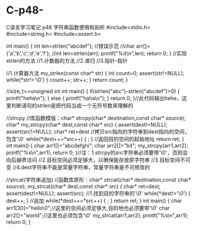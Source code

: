 # C-p48-
C语言学习笔记 p48 字符串函数使用和剖析 
#include<stdio.h>
#include<string.h>
#include<assert.h>

int main()
{
    int len=strlen("abcdef");
    //错误示范
    //char arr[]={'a','b','c','d','e','f'};
    //int len=strlen(arr);
    printf("%d\n",len);
    return 0;
}
//实现strlen的方法
//1.计数器的方法
//2.递归
//3.指针-指针

//1.计算器方法
my_strlen(const char* str)
{
    int count=0;
    assert(str!=NULL);
    while(*str!='\0')
    {
        count++;
        str++;
    }
    return count;
}


//size_t==unsigned int
int main()
{
    if(strlen("abc")-strlen("abcdef")>0)
    {
        printf("hehe\n");
    }
    else
    {
        printf("haha\n");
    }
    return 0;
}//此代码输出hehe，这里判断语句的strlen是把代码当成一个无符号数来理解的

//strcpy
//库函数模版：char* strcpy(char* destination,const char* source);
char* my_strcpy(char* dest,const char* src)
{
    assert(dest!=NULL);
    assert(src!=NULL);
    char* ret=dest
    //拷贝src指向的字符串到dest指向的空间，包含'\0'
    while(*dest++=*src++)
    {
        ;
    }
    //返回目的空间的起始地址
    return ret;
}
int main()
{
    char arr1[]="abcdefghi";
    char arr2[]="bit";
    my_strcpy(arr1,arr2);
    printf("%s\n",arr1);
    return 0;
}//注：1.strcpy的src字符串必须要带'\0'，否则会向后越界访问
//2.目标空间必须足够大，以确保能存放原字符串
//3.目标空间不可变
//4.dest字符串不能是常量字符串，常量字符串是不可修改的

//strcat(字符串追加)
//函数库原形：char* strcat(char* destination,const char* source);
my_strcat(char* dest,const char* src)
{
    char* ret=dest;
    assert(dest!=NULL);
    assert(src);
    //1.找到目的字符串的'\0'
    while(*dest!='\0')
    {
        dest++;
    }
    //追加
    while(*dest++=*src++)
    {
        ;
    }
    return ret;
}
int main()
{
    char arr1[30]="hello\0";//这里的空间必须足够大,目的地也必须要带'\0'
    char arr2[]="world";//这里也必须包含'\0'
    my_strcat(arr1,arr2);
    printf("%s\n",arr1);
    return 0;
}
